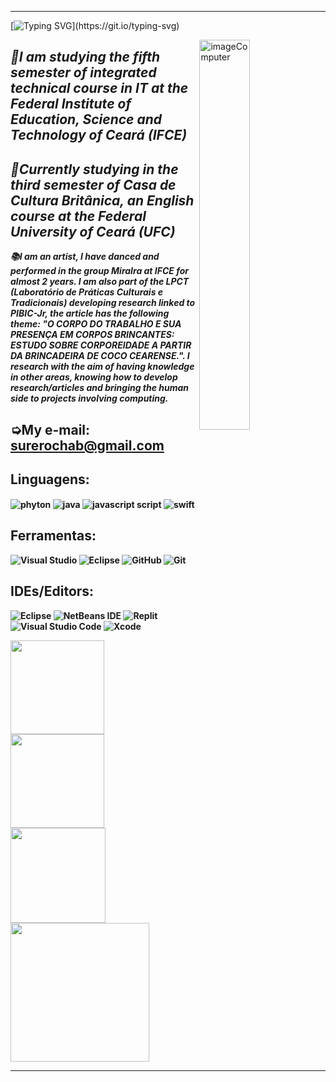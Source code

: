 -------------
[![Typing SVG](https://readme-typing-svg.herokuapp.com/?color=F7F7F7&size=35&center=true&vCenter=true&width=1000&lines=Hii+my+name+is+Sure+Rocha!+🌟;Welcome+to+my+profile+💙💻;)](https://git.io/typing-svg)

<img width=40% align="right" alt="imageComputer" height="=30" width="40" src="https://github.com/surerocha/surerocha/assets/126790749/7c56aa8f-f904-444e-8197-038b196fdf8c"/>

## <b> ___🔹I am studying the fifth semester of integrated technical course in IT at the Federal Institute of Education, Science and Technology of Ceará (IFCE)___ </b>
## <b>___🔹Currently studying in the third semester of Casa de Cultura Britânica, an English course at the Federal University of Ceará (UFC)___</b> 
<b>___📚I am an artist, I have danced and performed in the group MiraIra at IFCE for almost 2 years. I am also part of the LPCT (Laboratório de Práticas Culturais e Tradicionais) developing research linked to PIBIC-Jr, the article has the following theme: "O CORPO DO TRABALHO E SUA PRESENÇA EM CORPOS BRINCANTES: ESTUDO SOBRE CORPOREIDADE A PARTIR DA BRINCADEIRA DE COCO CEARENSE.". I research with the aim of having knowledge in other areas, knowing how to develop research/articles and bringing the human side to projects involving computing.___</b>

## ➭My e-mail: **surerochab@gmail.com**


## <b>  Linguagens: 
<img align= "center" alt= "phyton" src= "https://img.shields.io/badge/Python-14354C?style=for-the-badge&logo=python&logoColor=white" /> 
<img align= "center" alt= "java" src= "https://img.shields.io/badge/Java-ED8B00?style=for-the-badge&logo=openjdk&logoColor=white" />
<img align= "center" alt= "javascript script" src= "https://img.shields.io/badge/JavaScript-323330?style=for-the-badge&logo=javascript&logoColor=F7DF1E"/>
<img align= "center" alt= "swift" src= "https://img.shields.io/badge/swift-F54A2A?style=for-the-badge&logo=swift&logoColor=white" /> 
</b>


 ## <b>  Ferramentas:
![ Visual Studio ](https://img.shields.io/badge/Visual_Studio_Code-0078D4?style=for-the-badge&logo=visual%20studio%20code&logoColor=white) 
![ Eclipse ](https://img.shields.io/badge/Eclipse-2C2255?style=for-the-badge&logo=eclipse&logoColor=white)
![ GitHub ](https://img.shields.io/badge/-GitHub-0D1117?style=for-the-badge&logo=github&labelColor=0D1117)
![ Git ](https://img.shields.io/badge/GIT-E44C30?style=for-the-badge&logo=git&logoColor=white) 
</b>


## <b>  IDEs/Editors:
![Eclipse](https://img.shields.io/badge/Eclipse-FE7A16.svg?style=for-the-badge&logo=Eclipse&logoColor=white)
![NetBeans IDE](https://img.shields.io/badge/NetBeansIDE-1B6AC6.svg?style=for-the-badge&logo=apache-netbeans-ide&logoColor=white)
![Replit](https://img.shields.io/badge/Replit-DD1200?style=for-the-badge&logo=Replit&logoColor=white)
![Visual Studio Code](https://img.shields.io/badge/Visual%20Studio%20Code-0078d7.svg?style=for-the-badge&logo=visual-studio-code&logoColor=white)
![Xcode](https://img.shields.io/badge/Xcode-007ACC?style=for-the-badge&logo=Xcode&logoColor=white)
</b>



<img height="150cm" align="left" src="http://github-profile-summary-cards.vercel.app/api/cards/repos-per-language?username=surerocha&theme=algolia" />
<img height="150cm" align="left" src="http://github-profile-summary-cards.vercel.app/api/cards/productive-time?username=surerocha&theme=algolia&utcOffset=8" />
<img height= "152cm" align="left" src="http://github-profile-summary-cards.vercel.app/api/cards/profile-details?username=surerocha&theme=algolia" />
<img height="222cm" align="center" src="https://github-readme-stats.vercel.app/api?username=surerocha&theme=algolia&show_icons=true" />

----------------
